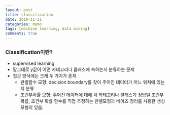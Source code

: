 ```yaml
---
layout: post
title: classification
date: 2018-11-11
categories: memo
tags: [machine learning, data mining]
comments: true
---
```

### Classification이란?
- supervised learning
- 말그대로 y값이 어떤 카데고리나 클래스에 속하는지 분류하는 문제
- 접근 방식에는 크게 두 가지가 존재
  - 판별함수 모형: decision boundary를 찾아 주어진 데이터가 어느 위치에 있는지 분류
  - 조건부확률 모형: 주어진 데이터에 대해 각 카테고리나 클래스가 정답일 조건부 확률, 조건부 확률 함수를 직접 추정하는 판별모형과 베이즈 정리를 사용한 생성 모형이 있음.

